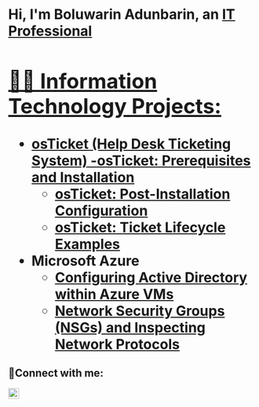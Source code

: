 <h1>Hi, I'm Boluwarin Adunbarin, an <a href="https://linkedin.com/in/boluwarin-adunbarin-505850219/">IT Professional

<h2>👨‍💻 Information Technology Projects:</h2>

- <b>osTicket (Help Desk Ticketing System)</b>
  -[osTicket: Prerequisites and Installation](https://github.com/boluadunbarin/osticket-prereqs)
  - [osTicket: Post-Installation Configuration](https://github.com/boluadunbarin/post-install-config)
  - [osTicket: Ticket Lifecycle Examples](https://github.com/boluadunbarin/ticket-lifecycle)
- <b>Microsoft Azure</b>
  - [Configuring Active Directory within Azure VMs](https://github.com/boluadunbarin/configure-ad)
  - [Network Security Groups (NSGs) and Inspecting Network Protocols](https://github.com/boluadunbarin/azure-network-protocols)

<h2>🤳Connect with me:</h2>

[<img align="left" alt="Bolu | LinkedIn" width="22px" src="https://cdn.jsdelivr.net/npm/simple-icons@v3/icons/linkedin.svg" />][linkedin]



[linkedin]: https://linkedin.com/in/boluwarin-adunbarin-505850219/
